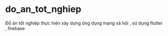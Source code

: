 # do_an_tot_nghiep
Đồ án tốt nghiệp thực hiện xây dựng ứng dụng mạng xã hội , sử dụng flutter , firebase 
